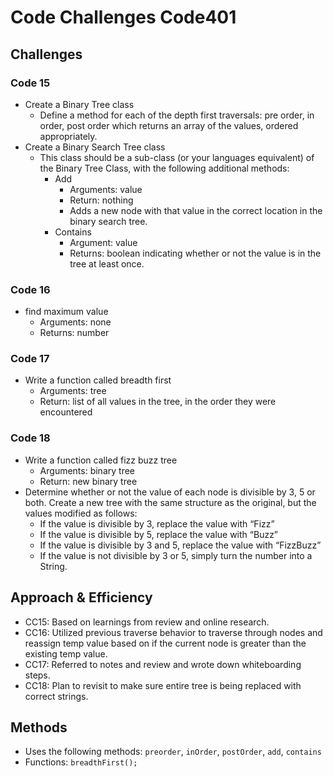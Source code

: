 # Code Challenges Code401

## Challenges

### Code 15

* Create a Binary Tree class
  * Define a method for each of the depth first traversals: pre order, in order, post order which returns an array of the values, ordered appropriately.
* Create a Binary Search Tree class
  * This class should be a sub-class (or your languages equivalent) of the Binary Tree Class, with the following additional methods:
    * Add
      * Arguments: value
      * Return: nothing
      * Adds a new node with that value in the correct location in the binary search tree.
    * Contains
      * Argument: value
      * Returns: boolean indicating whether or not the value is in the tree at least once.

### Code 16

* find maximum value
  * Arguments: none
  * Returns: number

### Code 17

* Write a function called breadth first
  * Arguments: tree
  * Return: list of all values in the tree, in the order they were encountered

### Code 18

* Write a function called fizz buzz tree
  * Arguments: binary tree
  * Return: new binary tree
* Determine whether or not the value of each node is divisible by 3, 5 or both. Create a new tree with the same structure as the original, but the values modified as follows:
  * If the value is divisible by 3, replace the value with “Fizz”
  * If the value is divisible by 5, replace the value with “Buzz”
  * If the value is divisible by 3 and 5, replace the value with “FizzBuzz”
  * If the value is not divisible by 3 or 5, simply turn the number into a String.

## Approach & Efficiency

* CC15: Based on learnings from review and online research.
* CC16: Utilized previous traverse behavior to traverse through nodes and reassign temp value based on if the current node is greater than the existing temp value.
* CC17: Referred to notes and review and wrote down whiteboarding steps.
* CC18: Plan to revisit to make sure entire tree is being replaced with correct strings.

## Methods

* Uses the following methods: `preorder`, `inOrder`, `postOrder`, `add`, `contains`
* Functions: `breadthFirst();`
